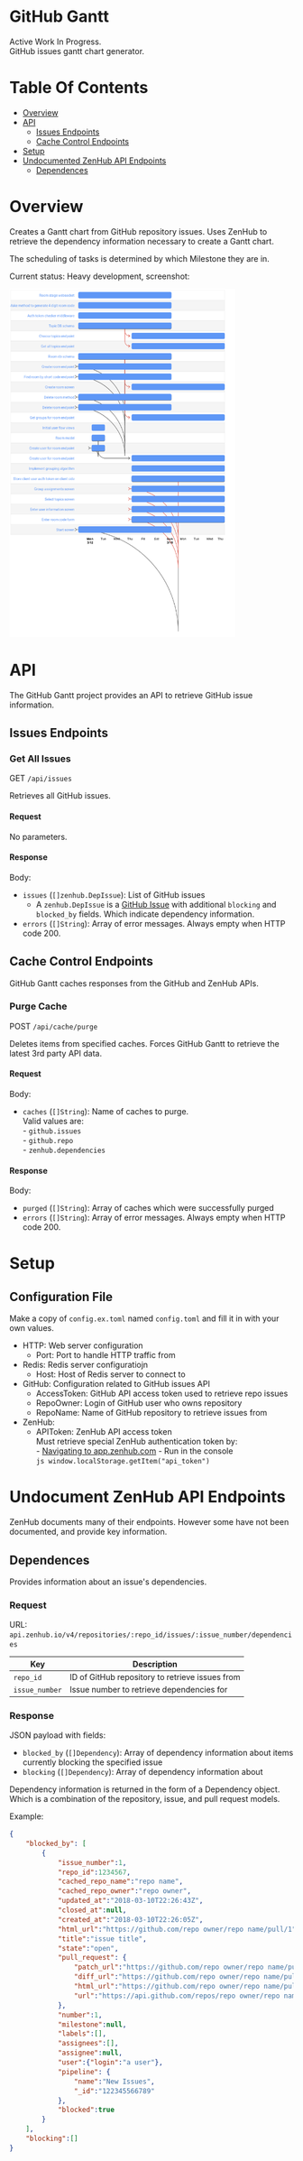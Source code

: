 # GitHub Gantt
Active Work In Progress.  
GitHub issues gantt chart generator.

# Table Of Contents
- [Overview](#overview)
- [API](#api)
	- [Issues Endpoints](#issues-endpoints)
	- [Cache Control Endpoints](#cache-control-endpoints)
- [Setup](#setup)
- [Undocumented ZenHub API Endpoints](#undocumented-zenhub-api-endpoints)
	- [Dependences](#dependences)
# Overview
Creates a Gantt chart from GitHub repository issues. Uses ZenHub to 
retrieve the dependency information necessary to create a Gantt chart.  

The scheduling of tasks is determined by which Milestone they are in.  

Current status: Heavy development, screenshot:  

<img alt="Gantt chart generated with gh-gantt tool" width="400" src="/static/img/screenshot.png">

# API
The GitHub Gantt project provides an API to retrieve GitHub issue information.  

## Issues Endpoints
### Get All Issues
GET `/api/issues`  

Retrieves all GitHub issues.  

#### Request
No parameters.

#### Response
Body:  

- `issues` (`[]zenhub.DepIssue`): List of GitHub issues
	- A `zenhub.DepIssue` is a 
	  [GitHub Issue](https://godoc.org/github.com/google/go-github/github#Issue) 
	  with additional `blocking` and `blocked_by` fields. Which indicate 
	  dependency information.
- `errors` (`[]String`): Array of error messages. Always empty when HTTP code 200.

## Cache Control Endpoints
GitHub Gantt caches responses from the GitHub and ZenHub APIs. 

### Purge Cache
POST `/api/cache/purge`  

Deletes items from specified caches. Forces GitHub Gantt to retrieve the 
latest 3rd party API data.  

#### Request
Body:  

- `caches` (`[]String`): Name of caches to purge.  
		       Valid values are:  
		           - `github.issues`  
			   - `github.repo`  
			   - `zenhub.dependencies`  

#### Response
Body:

- `purged` (`[]String`): Array of caches which were successfully purged
- `errors` (`[]String`): Array of error messages. Always empty when HTTP code 200.

# Setup
## Configuration File
Make a copy of `config.ex.toml` named `config.toml` and fill it in with your 
own values.  

- HTTP: Web server configuration
	- Port: Port to handle HTTP traffic from
- Redis: Redis server configuratiojn
	- Host: Host of Redis server to connect to
- GitHub: Configuration related to GitHub issues API
	- AccessToken: GitHub API access token used to retrieve repo issues
	- RepoOwner: Login of GitHub user who owns repository
	- RepoName: Name of GitHub repository to retrieve issues from
- ZenHub:
	- APIToken: ZenHub API access token  
	            Must retrieve special ZenHub authentication token by:  
		    	- [Navigating to app.zenhub.com](https://app.zenhub.com)
			- Run in the console  
			  ```js
			  window.localStorage.getItem("api_token")
			  ```

# Undocument ZenHub API Endpoints
ZenHub documents many of their endpoints. However some have not been documented, 
and provide key information.  

## Dependences
Provides information about an issue's dependencies.  

### Request
URL: `api.zenhub.io/v4/repositories/:repo_id/issues/:issue_number/dependencies`  

| Key            | Description                                     |
| -------------- | ----------------------------------------------- |
| `repo_id`      | ID of GitHub repository to retrieve issues from | 
| `issue_number` | Issue number to retrieve dependencies for       |

### Response
JSON payload with fields:

- `blocked_by` (`[]Dependency`): Array of dependency information about items 
				 currently blocking the specified issue
- `blocking` (`[]Dependency`): Array of dependency information about

Dependency information is returned in the form of a Dependency object. Which 
is a combination of the repository, issue, and pull request models.  

Example:  
```json
{
	"blocked_by": [
		{
			"issue_number":1,
			"repo_id":1234567,
			"cached_repo_name":"repo name",
			"cached_repo_owner":"repo owner",
			"updated_at":"2018-03-10T22:26:43Z",
			"closed_at":null,
			"created_at":"2018-03-10T22:26:05Z",
			"html_url":"https://github.com/repo owner/repo name/pull/1",
			"title":"issue title",
			"state":"open",
			"pull_request": {
				"patch_url":"https://github.com/repo owner/repo name/pull/1.patch",
				"diff_url":"https://github.com/repo owner/repo name/pull/1.diff",
				"html_url":"https://github.com/repo owner/repo name/pull/1",
				"url":"https://api.github.com/repos/repo owner/repo name/pulls/1"
			},
			"number":1,
			"milestone":null,
			"labels":[],
			"assignees":[],
			"assignee":null,
			"user":{"login":"a user"},
			"pipeline": {
				"name":"New Issues",
				"_id":"122345566789"
			},
			"blocked":true
		}
	],
	"blocking":[]
}
```
